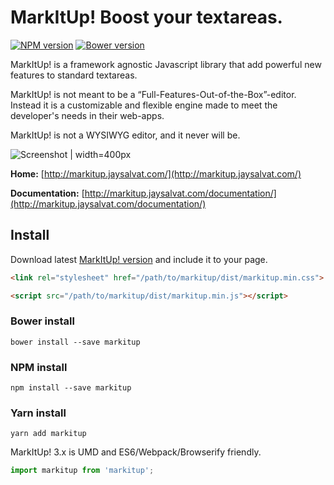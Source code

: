 # MarkItUp! Boost your textareas.

[![NPM version](https://badge.fury.io/js/markitup.svg)](http://badge.fury.io/js/markitup)
[![Bower version](https://badge.fury.io/bo/markitup.svg)](http://badge.fury.io/bo/markitup)

MarkItUp! is a framework agnostic Javascript library that add powerful new features to
standard textareas.

MarkItUp! is not meant to be a “Full-Features-Out-of-the-Box”-editor. Instead it
is a customizable and flexible engine made to meet the developer's needs
in their web-apps.

MarkItUp! is not a WYSIWYG editor, and it never will be.

![Screenshot | width=400px](https://jaysalvat.github.io/markitup/screenshots/2.png)

**Home:**
[http://markitup.jaysalvat.com/](http://markitup.jaysalvat.com/)

**Documentation:**
[http://markitup.jaysalvat.com/documentation/](http://markitup.jaysalvat.com/documentation/)

## Install
 
Download latest [MarkItUp! version](http://jaysalvat.github.io/markitup/releases/latest/markitup.zip) and include it to your page.
 
```html
<link rel="stylesheet" href="/path/to/markitup/dist/markitup.min.css">
```

```html
<script src="/path/to/markitup/dist/markitup.min.js"></script>
```

### Bower install
 
    bower install --save markitup
    
### NPM install
 
    npm install --save markitup
     
### Yarn install
 
    yarn add markitup

MarkItUp! 3.x is UMD and ES6/Webpack/Browserify friendly.

```javascript
import markitup from 'markitup';
```
